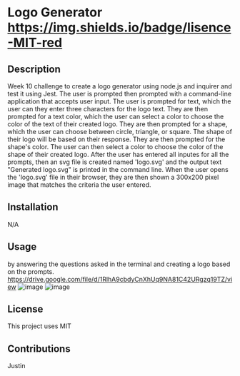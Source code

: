 # Logo Generator https://img.shields.io/badge/lisence-MIT-red
  
## Description
Week 10 challenge to create a logo generator using node.js and inquirer and test it using Jest. The user is prompted then prompted with a command-line application that accepts user input. The user is prompted for text, which the user can they enter three characters for the logo text. They are then prompted for a text color, which the user can select a color to choose the color of the text of their created logo. They are then prompted for a shape, which the user can choose between circle, triangle, or square. The shape of their logo will be based on their response. They are then prompted for the shape's color. The user can then select  a color to choose the color of the shape of their created logo. After the user has entered all inputes for all the prompts, then an svg file is created named 'logo.svg' and the output text "Generated logo.svg" is printed in the command line. When the user opens the 'logo.svg' file in their browser, they are then shown  a 300x200 pixel image that matches the criteria the user entered.

## Installation
N/A

## Usage
by answering the questions asked in the terminal and creating a logo based on the prompts. 
https://drive.google.com/file/d/1RlhA9cbdyCnXhUq9NA81C42URgzq19TZ/view
![image](https://user-images.githubusercontent.com/123151991/232630103-a6c7e0f3-4b4b-4492-a937-8ab186276981.png)
![image](https://user-images.githubusercontent.com/123151991/232630120-6caa99f6-28a2-4cec-a388-717e94cb3793.png)


## License
This project uses MIT

## Contributions
Justin

